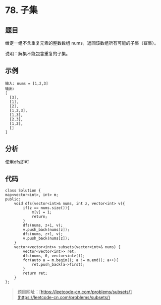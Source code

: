 # 78. 子集

## 题目

给定一组不含重复元素的整数数组 nums，返回该数组所有可能的子集（幂集）。

说明：解集不能包含重复的子集。

## 示例
	
	输入: nums = [1,2,3]
	输出:
	[
	  [3],
	  [1],
	  [2],
	  [1,2,3],
	  [1,3],
	  [2,3],
	  [1,2],
	  []
	]

## 分析

使用dfs即可

## 代码

	class Solution {
	map<vector<int>, int> m;
	public:
	    void dfs(vector<int>& nums, int z, vector<int> v){
	        if(z == nums.size()){
	            m[v] = 1;
	            return;
	        }
	        dfs(nums, z+1, v);
	        v.push_back(nums[z]);
	        dfs(nums, z+1, v);
	        v.push_back(nums[z]);
	    }
	    vector<vector<int>> subsets(vector<int>& nums) {
	        vector<vector<int>> ret;
	        dfs(nums, 0, vector<int>());
	        for(auto a = m.begin(); a != m.end(); a++){
	            ret.push_back(a->first);
	        }
	        return ret;
	    }
	};

> 题目网址：[https://leetcode-cn.com/problems/subsets/](https://leetcode-cn.com/problems/subsets/)